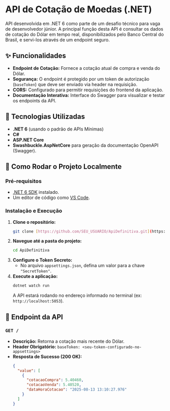 # API de Cotação de Moedas (.NET)

API desenvolvida em .NET 6 como parte de um desafio técnico para vaga de desenvolvedor júnior. A principal função desta API é consultar os dados de cotação do Dólar em tempo real, disponibilizados pelo Banco Central do Brasil, e servi-los através de um endpoint seguro.

## ✨ Funcionalidades

- **Endpoint de Cotação:** Fornece a cotação atual de compra e venda do Dólar.
- **Segurança:** O endpoint é protegido por um token de autorização (`baseToken`) que deve ser enviado via header na requisição.
- **CORS:** Configurado para permitir requisições do frontend da aplicação.
- **Documentação Interativa:** Interface do Swagger para visualizar e testar os endpoints da API.

## 🚀 Tecnologias Utilizadas

- **.NET 6** (usando o padrão de APIs Mínimas)
- **C#**
- **ASP.NET Core**
- **Swashbuckle.AspNetCore** para geração da documentação OpenAPI (Swagger).

## 🔧 Como Rodar o Projeto Localmente

### Pré-requisitos

- [.NET 6 SDK](https://dotnet.microsoft.com/pt-br/download/dotnet/6.0) instalado.
- Um editor de código como [VS Code](https://code.visualstudio.com/).

### Instalação e Execução

1.  **Clone o repositório:**
    ```bash
    git clone [https://github.com/SEU_USUARIO/ApiDefinitiva.git](https://github.com/SEU_USUARIO/ApiDefinitiva.git)
    ```
2.  **Navegue até a pasta do projeto:**
    ```bash
    cd ApiDefinitiva
    ```
3.  **Configure o Token Secreto:**
    - No arquivo `appsettings.json`, defina um valor para a chave `"SecretToken"`.
4.  **Execute a aplicação:**
    ```bash
    dotnet watch run
    ```
    A API estará rodando no endereço informado no terminal (ex: `http://localhost:5053`).

## 🔑 Endpoint da API

### `GET /`

- **Descrição:** Retorna a cotação mais recente do Dólar.
- **Header Obrigatório:** `baseToken: <seu-token-configurado-no-appsettings>`
- **Resposta de Sucesso (200 OK):**
  ```json
  {
    "value": [
      {
        "cotacaoCompra": 5.40460,
        "cotacaoVenda": 5.40520,
        "dataHoraCotacao": "2025-08-13 13:10:27.976"
      }
    ]
  }
